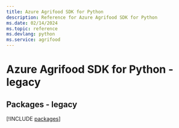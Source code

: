```yaml
---
title: Azure Agrifood SDK for Python
description: Reference for Azure Agrifood SDK for Python
ms.date: 02/14/2024
ms.topic: reference
ms.devlang: python
ms.service: agrifood
---
```

# Azure Agrifood SDK for Python - legacy
## Packages - legacy
[!INCLUDE [packages](agrifood-index.md)]